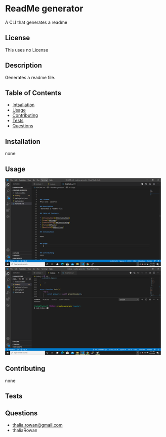 
    
# ReadMe generator

A CLI that generates a readme


## License
This uses no License
    
## Description
 Generates a readme file.
    
## Table of Contents

* [Intsallation](##Installation)
* [Usage](##Usage)
* [Contributing](##Contributing)
* [Tests](##Tests)
* [Questions](##Questions)

## Installation

none
    
    
## Usage

![](./assets/rg.png)
![](./assets/rg2.png)


    
## Contributing
none

## Tests

## Questions

* thalia.rowan@gmail.com
* thaliaRowan
    
    
